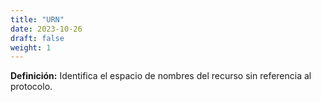 ```yaml
---
title: "URN"
date: 2023-10-26
draft: false
weight: 1
---
```


**Definición:** Identifica el espacio de nombres del recurso sin referencia al protocolo.
